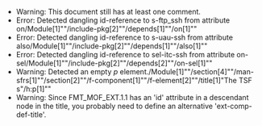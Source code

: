* Warning: This document still has at least one comment.
* Error: Detected dangling id-reference to s-ftp_ssh from attribute
        on/Module[1]""/include-pkg[2]""/depends[1]""/on[1]""
* Error: Detected dangling id-reference to s-uau-ssh from attribute
        also/Module[1]""/include-pkg[2]""/depends[1]""/also[1]""
* Error: Detected dangling id-reference to sel-itc-ssh from attribute
        on-sel/Module[1]""/include-pkg[2]""/depends[2]""/on-sel[1]""
* Warning: Detected an empty _p_ element./Module[1]""/section[4]""/man-sfrs[1]""/section[2]""/f-component[1]""/f-element[2]""/title[1]"The TSF s"/h:p[1]""
* Warning: Since FMT_MOF_EXT.1.1 has an 'id' attribute in a descendant node in the title, you probably need to define an alternative 'ext-comp-def-title'.
                       
